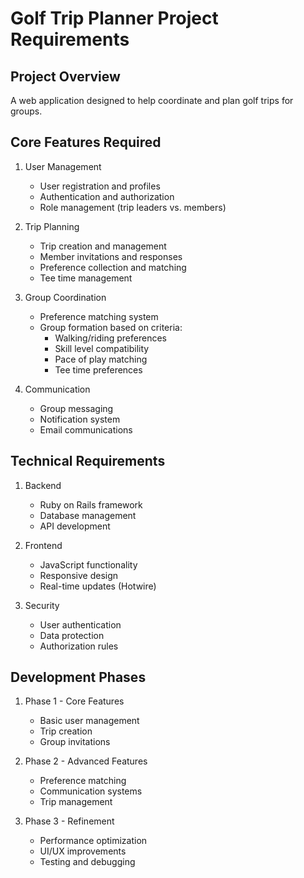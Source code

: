 # Golf Trip Planner Project Requirements

## Project Overview
A web application designed to help coordinate and plan golf trips for groups.

## Core Features Required
1. User Management
   - User registration and profiles
   - Authentication and authorization
   - Role management (trip leaders vs. members)

2. Trip Planning
   - Trip creation and management
   - Member invitations and responses
   - Preference collection and matching
   - Tee time management

3. Group Coordination
   - Preference matching system
   - Group formation based on criteria:
     - Walking/riding preferences
     - Skill level compatibility
     - Pace of play matching
     - Tee time preferences

4. Communication
   - Group messaging
   - Notification system
   - Email communications

## Technical Requirements
1. Backend
   - Ruby on Rails framework
   - Database management
   - API development

2. Frontend
   - JavaScript functionality
   - Responsive design
   - Real-time updates (Hotwire)

3. Security
   - User authentication
   - Data protection
   - Authorization rules

## Development Phases
1. Phase 1 - Core Features
   - Basic user management
   - Trip creation
   - Group invitations

2. Phase 2 - Advanced Features
   - Preference matching
   - Communication systems
   - Trip management

3. Phase 3 - Refinement
   - Performance optimization
   - UI/UX improvements
   - Testing and debugging